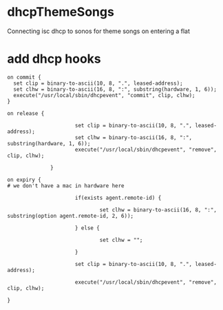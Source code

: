 dhcpThemeSongs
==============

Connecting isc dhcp to sonos for theme songs on entering a flat


add dhcp hooks
===============

    on commit {
      set clip = binary-to-ascii(10, 8, ".", leased-address);
      set clhw = binary-to-ascii(16, 8, ":", substring(hardware, 1, 6));
      execute("/usr/local/sbin/dhcpevent", "commit", clip, clhw);
    }

    on release {
  
                          set clip = binary-to-ascii(10, 8, ".", leased-address);
                          set clhw = binary-to-ascii(16, 8, ":", substring(hardware, 1, 6));
                          execute("/usr/local/sbin/dhcpevent", "remove", clip, clhw);
  
                  }

    on expiry {
    # we don't have a mac in hardware here
  
                          if(exists agent.remote-id) {
  
                                  set clhw = binary-to-ascii(16, 8, ":", substring(option agent.remote-id, 2, 6));
  
                          } else {
  
                                  set clhw = "";
  
                          }
  
                          set clip = binary-to-ascii(10, 8, ".", leased-address);
  
                          execute("/usr/local/sbin/dhcpevent", "remove", clip, clhw);
  
    }
